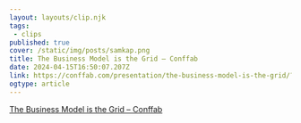 ```yaml
---
layout: layouts/clip.njk 
tags:
 - clips 
published: true 
cover: /static/img/posts/samkap.png 
title: The Business Model is the Grid – Conffab 
date: 2024-04-15T16:50:07.207Z 
link: https://conffab.com/presentation/the-business-model-is-the-grid/?gl=3tzzxxHLYaqb 
ogtype: article 
---
```

[The Business Model is the Grid – Conffab](https://conffab.com/presentation/the-business-model-is-the-grid/?gl=3tzzxxHLYaqb) 

